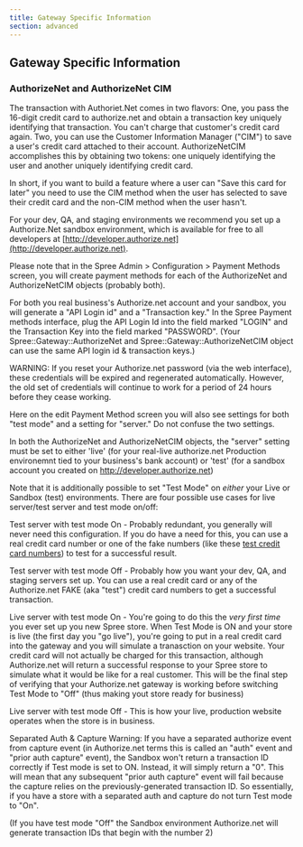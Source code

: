 ```yaml
---
title: Gateway Specific Information
section: advanced
---
```


## Gateway Specific Information

### AuthorizeNet and AuthorizeNet CIM

The transaction with Authoriet.Net comes in two flavors: One, you pass the 16-digit credit card to authorize.net and obtain a transaction key uniquely identifying that transaction. You can't charge that customer's credit card again. Two, you can use the Customer Information Manager ("CIM") to save a user's credit card attached to their account. AuthorizeNetCIM accomplishes this by obtaining two tokens: one uniquely identifying the user and another uniquely identifying credit card.

In short, if you want to build a feature where a user can "Save this card for later"  you need to use the CIM method when the user has selected to save their credit card and the non-CIM method when the user hasn't.

For your dev, QA, and staging environments we recommend you set up a Authorize.Net sandbox environment, which is available for free to all developers at [http://developer.authorize.net](http://developer.authorize.net).

Please note that in the Spree Admin > Configuration > Payment Methods screen, you will create payment methods for each of the AuthorizeNet and AuthorizeNetCIM objects (probably both).

For both you real business's Authorize.net account and your sandbox, you will generate a "API Login id" and a "Transaction key." In the Spree Payment methods interface, plug the API Login Id into the field marked "LOGIN" and the Transaction Key into the field marked "PASSWORD". (Your Spree::Gateway::AuthorizeNet and Spree::Gateway::AuthorizeNetCIM object can use the same API login id & transaction keys.)

WARNING: If you reset your Authorize.net password (via the web interface), these credentials will be expired and regenerated automatically. However, the old set of credentials will continue to work for a period of 24 hours before they cease working.

Here on the edit Payment Method screen you will also see settings for both "test mode" and a setting for "server." Do not confuse the two settings.

In both the AuthorizeNet and AuthorizeNetCIM objects, the "server" setting must be set to either 'live' (for your real-live authorize.net Production environemnt tied to your business's bank account) or 'test' (for a sandbox account you created on http://developer.authorize.net)

Note that it is additionally possible to set "Test Mode" on _either_ your Live or Sandbox (test) environments. There are four possible use cases for live server/test server and test mode on/off:

Test server with test mode On - Probably redundant, you generally will never need this configuration. If you do have a need for this, you can use a real credit card number or one of the fake numbers (like these [test credit card numbers](https://community.developer.authorize.net/t5/Integration-and-Testing/Test-Credit-Card-Numbers/td-p/7653)) to test for a successful result.

Test server with test mode Off - Probably how you want your dev, QA, and staging servers set up. You can use a real credit card or any of the Authorize.net FAKE (aka "test") credit card numbers to get a successful transaction.

Live server with test mode On - You're going to do this the _very first time_ you ever set up you new Spree store. When Test Mode is ON and your store is live (the  first day you "go live"), you're going to put in a real credit card into the gateway and you will simulate a tranasction on your website. Your credit card will not actually be charged for this transaction, although Authorize.net will return a successful response to your Spree store to simulate what it would be like for a real customer. This will be the final step of verifying that your Authorize.net gateway is working before switching Test Mode to "Off" (thus making yout store ready for business)

Live server with test mode Off - This is how your live, production website operates when the store is in business.

Separated Auth & Capture Warning: If you have a separated authorize event from capture event (in Authorize.net terms this is called an "auth" event and "prior auth capture" event), the Sandbox won't return a transaction ID correctly if Test mode is set to ON. Instead, it will simply return a "0". This will mean that any subsequent "prior auth capture" event will fail because the capture relies on the previously-generated transaction ID. So essentially, if you have a store with a separated auth and capture do not turn Test mode to "On".

(If you have test mode "Off" the Sandbox environment Authorize.net will generate transaction IDs that begin with the number 2)
